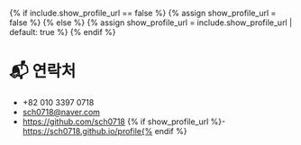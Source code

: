 {% if include.show_profile_url == false %}
  {% assign show_profile_url = false %}
{% else %}
  {% assign show_profile_url = include.show_profile_url | default: true %}
{% endif %}

# 📬 연락처

- +82 010 3397 0718
- sch0718@naver.com
- https://github.com/sch0718
{% if show_profile_url %}- https://sch0718.github.io/profile{% endif %}